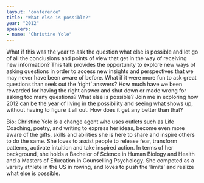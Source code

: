 ```yaml
---
layout: "conference"
title: "What else is possible?"
year: "2012"
speakers:
- name: "Christine Yole"
---
```



What if this was the year to ask the question what else is possible and let go
of all the conclusions and points of view that get in the way of receiving new
information? This talk provides the opportunity to explore new ways of asking
questions in order to access new insights and perspectives that we may never
have been aware of before. What if it were more fun to ask great questions
than seek out the ‘right’ answers? How much have we been rewarded for having
the right answer and shut down or made wrong for asking too many questions?
What else is possible? Join me in exploring how 2012 can be the year of living
in the possibility and seeing what shows up, without having to figure it all
out. How does it get any better than that?

Bio: Christine Yole is a change agent who uses outlets such as Life Coaching,
poetry, and writing to express her ideas, become even more aware of the gifts,
skills and abilities she is here to share and inspire others to do the same.
She loves to assist people to release fear, transform patterns, activate
intuition and take inspired action. In terms of her background, she holds a
Bachelor of Science in Human Biology and Health and a Masters of Education in
Counselling Psychology. She competed as a varsity athlete in the US in rowing,
and loves to push the ‘limits’ and realize what else is possible.


[//]: # (Retrieved from https://web.archive.org/web/20210413200729/https://www.ideawave.ca/2012-conference/what-else-is-possible)